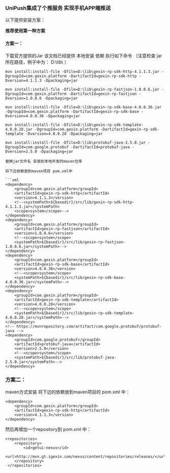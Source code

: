 ﻿### UniPush集成了个推服务 实现手机APP端推送
以下提供安装方案：

**推荐使用第一种方案**

#### 方案一：
下载官方提供的Jar 该文档已经提供
本地安装 依赖 执行如下命令 （注意检查 jar 所在路径，例子中为： D:\lib\ ）

```
mvn install:install-file -Dfile=D:\lib\gexin-rp-sdk-http-4.1.1.3.jar -DgroupId=com.gexin.platform -DartifactId=gexin-rp-sdk-http -Dversion=4.1.1.3 -Dpackaging=jar
```

```
mvn install:install-file -Dfile=D:\lib\gexin-rp-fastjson-1.0.0.6.jar -DgroupId=com.gexin.platform -DartifactId=gexin-rp-fastjson -Dversion=1.0.0.6 -Dpackaging=jar
```

```
mvn install:install-file -Dfile=D:\lib\gexin-rp-sdk-base-4.0.0.36.jar -DgroupId=com.gexin.platform -DartifactId=gexin-rp-sdk-base -Dversion=4.0.0.36 -Dpackaging=jar
```

```
mvn install:install-file -Dfile=D:\lib\gexin-rp-sdk-template-4.0.0.28.jar -DgroupId=com.gexin.platform -DartifactId=gexin-rp-sdk-template -Dversion=4.0.0.28 -Dpackaging=jar
```

```
mvn install:install-file -Dfile=D:\lib\protobuf-java-2.5.0.jar -DgroupId=com.google.protobuf -DartifactId=protobuf-java -Dversion=2.5.0 -Dpackaging=jar
```

```
替换jar文件名 安装到本地开发的maven仓库

将下边依赖放到maven项目 pom.xml中

```xml
<dependency>
    <groupId>com.gexin.platform</groupId>
    <artifactId>gexin-rp-sdk-http</artifactId>
    <version>4.1.1.3</version>
    <!--<systemPath>${basedir}/src/lib/gexin-rp-sdk-http-4.1.1.3.jar</systemPath>
    <scope>system</scope>-->
</dependency>
<dependency>
    <groupId>com.gexin.platform</groupId>
    <artifactId>gexin-rp-fastjson</artifactId>
    <version>1.0.0.6</version>
    <!--<scope>system</scope>
    <systemPath>${basedir}/src/lib/gexin-rp-fastjson-1.0.0.6.jar</systemPath>-->
</dependency>
<dependency>
    <groupId>com.gexin.platform</groupId>
    <artifactId>gexin-rp-sdk-base</artifactId>
    <version>4.0.0.36</version>
    <!--<scope>system</scope>
    <systemPath>${basedir}/src/lib/gexin-rp-sdk-base-4.0.0.36.jar</systemPath>-->
</dependency>
<dependency>
    <groupId>com.gexin.platform</groupId>
    <artifactId>gexin-rp-sdk-template</artifactId>
    <version>4.0.0.28</version>
    <!--<scope>system</scope>
    <systemPath>${basedir}/src/lib/gexin-rp-sdk-template-4.0.0.28.jar</systemPath>-->
</dependency>
<!-- https://mvnrepository.com/artifact/com.google.protobuf/protobuf-java -->
<dependency>
    <groupId>com.google.protobuf</groupId>
    <artifactId>protobuf-java</artifactId>
    <version>2.5.0</version>
    <!--<scope>system</scope>
    <systemPath>${basedir}/src/lib/protobuf-java-2.5.0.jar</systemPath>-->
</dependency>
```




### 方案二：
maven方式安装
将下边的依赖放到maven项目的 pom.xml 中：
```
<dependency>
    <groupId>com.gexin.platform</groupId>
    <artifactId>gexin-rp-sdk-http</artifactId>
    <version>4.1.1.3</version>
</dependency>
```
然后再增加一个repository到 pom.xml 中：

```
<repositories>
    <repository>
        <id>getui-nexus</id>
        <url>http://mvn.gt.igexin.com/nexus/content/repositories/releases/</url>
    </repository>
 </repositories>
```
